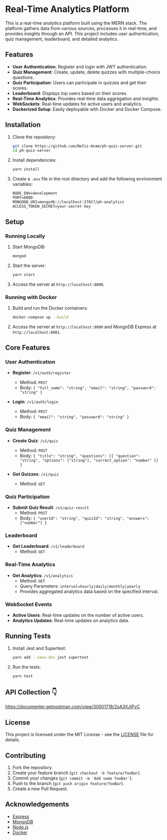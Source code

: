 # Real-Time Analytics Platform

This is a real-time analytics platform built using the MERN stack. The platform gathers data from various sources, processes it in real-time, and provides insights through an API. This project includes user authentication, quiz management, leaderboard, and detailed analytics.

## Features

- **User Authentication**: Register and login with JWT authentication.
- **Quiz Management**: Create, update, delete quizzes with multiple-choice questions.
- **Quiz Participation**: Users can participate in quizzes and get their scores.
- **Leaderboard**: Displays top users based on their scores.
- **Real-Time Analytics**: Provides real-time data aggregation and insights.
- **WebSockets**: Real-time updates for active users and analytics.
- **Dockerized Setup**: Easily deployable with Docker and Docker Compose.

## Installation

1. Clone the repository:

    ```sh
    git clone https://github.com/Nafiz-Anam/ph-quiz-server.git
    cd ph-quiz-server
    ```

2. Install dependencies:

    ```sh
    yarn install
    ```

3. Create a `.env` file in the root directory and add the following environment variables:

    ```env
    NODE_ENV=development
    PORT=8000
    MONGODB_URI=mongodb://localhost:27017/ph-analytics
    ACCESS_TOKEN_SECRET=your-secret-key
    ```

## Setup

### Running Locally

1. Start MongoDB:

    ```sh
    mongod
    ```

2. Start the server:

    ```sh
    yarn start
    ```

3. Access the server at `http://localhost:8000`.

### Running with Docker

1. Build and run the Docker containers:

    ```sh
    docker-compose up --build
    ```

2. Access the server at `http://localhost:8000` and MongoDB Express at `http://localhost:8081`.

## Core Features

### User Authentication

- **Register**: `/v1/auth/register`
  - Method: `POST`
  - Body: `{ "full_name": "string", "email": "string", "password": "string" }`

- **Login**: `/v1/auth/login`
  - Method: `POST`
  - Body: `{ "email": "string", "password": "string" }`

### Quiz Management

- **Create Quiz**: `/v1/quiz`
  - Method: `POST`
  - Body: `{ "title": "string", "questions": [{ "question": "string", "options": ["string"], "correct_option": "number" }] }`

- **Get Quizzes**: `/v1/quiz`
  - Method: `GET`

### Quiz Participation

- **Submit Quiz Result**: `/v1/quiz-result`
  - Method: `POST`
  - Body: `{ "userId": "string", "quizId": "string", "answers": ["number"] }`

### Leaderboard

- **Get Leaderboard**: `/v1/leaderboard`
  - Method: `GET`

### Real-Time Analytics

- **Get Analytics**: `/v1/analytics`
  - Method: `GET`
  - Query Parameters: `interval=hourly|daily|monthly|yearly`
  - Provides aggregated analytics data based on the specified interval.

### WebSocket Events

- **Active Users**: Real-time updates on the number of active users.
- **Analytics Updates**: Real-time updates on analytics data.

## Running Tests

1. Install Jest and Supertest:

    ```sh
    yarn add --save-dev jest supertest
    ```

2. Run the tests:

    ```sh
    yarn test
    ```

## API Collection 👇

<https://documenter.getpostman.com/view/30501718/2sA3XJjPyC>

## License

This project is licensed under the MIT License - see the [LICENSE](LICENSE) file for details.

## Contributing

1. Fork the repository.
2. Create your feature branch (`git checkout -b feature/fooBar`).
3. Commit your changes (`git commit -m 'Add some fooBar'`).
4. Push to the branch (`git push origin feature/fooBar`).
5. Create a new Pull Request.

## Acknowledgements

- [Express](https://expressjs.com/)
- [MongoDB](https://www.mongodb.com/)
- [Node.js](https://nodejs.org/)
- [Docker](https://www.docker.com/)
